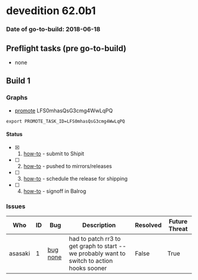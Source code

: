 # devedition 62.0b1

### Date of go-to-build: 2018-06-18

## Preflight tasks (pre go-to-build)
- none

## Build 1  

### Graphs
* [promote](https://tools.taskcluster.net/push-inspector/#/LFS0mhasQsG3cmg4WwLqPQ) LFS0mhasQsG3cmg4WwLqPQ
```
export PROMOTE_TASK_ID=LFS0mhasQsG3cmg4WwLqPQ
```


#### Status
- [x] 1.  [how-to](https://wiki.mozilla.org/Release:Release_Automation_on_Mercurial:Starting_a_Release#Submit_to_Ship_It)  - submit to Shipit
- [ ] 2.  [how-to](https://github.com/mozilla-releng/releasewarrior-2.0/blob/master/docs/release-promotion/desktop/howto.md#push-artifacts-to-releases-directory)  - pushed to mirrors/releases
- [ ] 3.  [how-to](https://github.com/mozilla-releng/releasewarrior-2.0/blob/master/docs/release-promotion/desktop/howto.md#ship-the-release)  - schedule the release for shipping
- [ ] 4.  [how-to](https://github.com/mozilla-releng/releasewarrior-2.0/blob/master/docs/release-promotion/desktop/howto.md#obtain-sign-offs-for-changes)  - signoff in Balrog

### Issues
| Who                 | ID               | Bug                                                                 | Description                | Resolved                | Future Threat                |
| ------------------- | ---------------- | ------------------------------------------------------------------- | -------------------------- | ----------------------- | ---------------------------- |
| asasaki  | 1 | [bug none](https://bugzil.la/none)        | had to patch rr3 to get graph to start -- we probably want to switch to action hooks sooner | False | True |

